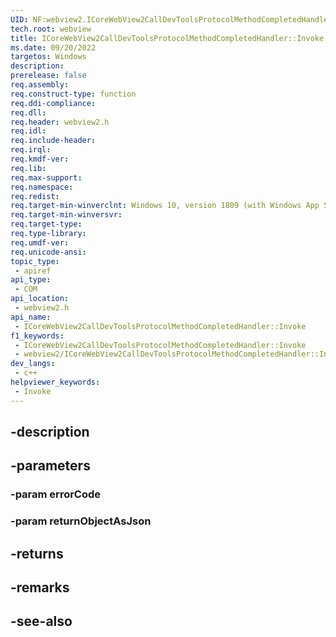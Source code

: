 ```yaml
---
UID: NF:webview2.ICoreWebView2CallDevToolsProtocolMethodCompletedHandler.Invoke
tech.root: webview
title: ICoreWebView2CallDevToolsProtocolMethodCompletedHandler::Invoke
ms.date: 09/20/2022
targetos: Windows
description: 
prerelease: false
req.assembly: 
req.construct-type: function
req.ddi-compliance: 
req.dll: 
req.header: webview2.h
req.idl: 
req.include-header: 
req.irql: 
req.kmdf-ver: 
req.lib: 
req.max-support: 
req.namespace: 
req.redist: 
req.target-min-winverclnt: Windows 10, version 1809 (with Windows App SDK 1.1 or later)
req.target-min-winversvr: 
req.target-type: 
req.type-library: 
req.umdf-ver: 
req.unicode-ansi: 
topic_type:
 - apiref
api_type:
 - COM
api_location:
 - webview2.h
api_name:
 - ICoreWebView2CallDevToolsProtocolMethodCompletedHandler::Invoke
f1_keywords:
 - ICoreWebView2CallDevToolsProtocolMethodCompletedHandler::Invoke
 - webview2/ICoreWebView2CallDevToolsProtocolMethodCompletedHandler::Invoke
dev_langs:
 - c++
helpviewer_keywords:
 - Invoke
---
```


## -description

## -parameters

### -param errorCode

### -param returnObjectAsJson

## -returns

## -remarks

## -see-also

